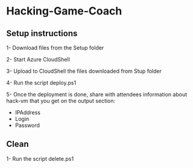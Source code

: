 # Hacking-Game-Coach

## Setup instructions

1- Download files from the Setup folder 

2- Start Azure CloudShell

3- Upload to CloudShell the files downloaded from Stup folder 

4- Run the script deploy.ps1

5- Once the deployment is done, share with attendees information about hack-vm that you get on the output section:
  - IPAddress
  - Login
  - Password 

## Clean 
1- Run the script delete.ps1
